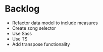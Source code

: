 # Backlog

- Refactor data model to include measures
- Create song selector
- Use Sass
- Use TS
- Add transpose functionality
